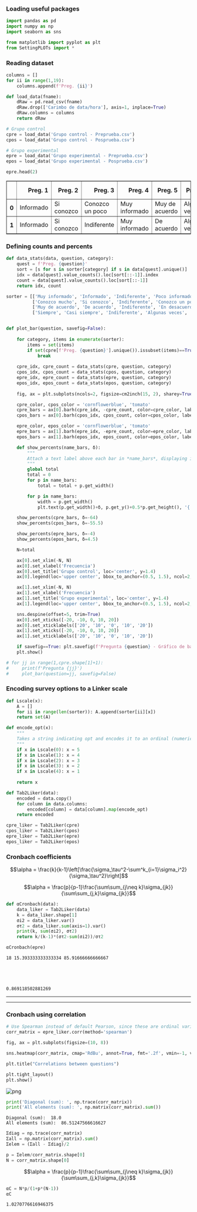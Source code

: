 ### Loading useful packages


```python
import pandas as pd
import numpy as np
import seaborn as sns

from matplotlib import pyplot as plt
from SettingPLOTs import *
```

### Reading dataset


```python
columns = []
for ii in range(1,19):
    columns.append(f'Preg. {ii}')

def load_data(fname):
    dRaw = pd.read_csv(fname)
    dRaw.drop(['Carimbo de data/hora'], axis=1, inplace=True)
    dRaw.columns = columns
    return dRaw
```


```python
# Grupo control
cpre = load_data('Grupo control - Preprueba.csv')
cpos = load_data('Grupo control - Posprueba.csv')

# Grupo experimental
epre = load_data('Grupo experimental - Preprueba.csv')
epos = load_data('Grupo experimental - Posprueba.csv')

epre.head(2)
```




<div>
<style scoped>
    .dataframe tbody tr th:only-of-type {
        vertical-align: middle;
    }

    .dataframe tbody tr th {
        vertical-align: top;
    }

    .dataframe thead th {
        text-align: right;
    }
</style>
<table border="1" class="dataframe">
  <thead>
    <tr style="text-align: right;">
      <th></th>
      <th>Preg. 1</th>
      <th>Preg. 2</th>
      <th>Preg. 3</th>
      <th>Preg. 4</th>
      <th>Preg. 5</th>
      <th>Preg. 6</th>
      <th>Preg. 7</th>
      <th>Preg. 8</th>
      <th>Preg. 9</th>
      <th>Preg. 10</th>
      <th>Preg. 11</th>
      <th>Preg. 12</th>
      <th>Preg. 13</th>
      <th>Preg. 14</th>
      <th>Preg. 15</th>
      <th>Preg. 16</th>
      <th>Preg. 17</th>
      <th>Preg. 18</th>
    </tr>
  </thead>
  <tbody>
    <tr>
      <th>0</th>
      <td>Informado</td>
      <td>Si conozco</td>
      <td>Conozco un poco</td>
      <td>Muy informado</td>
      <td>Muy de acuerdo</td>
      <td>Algunas veces</td>
      <td>Algunas veces</td>
      <td>Indiferente</td>
      <td>Casi siempre</td>
      <td>Muy de acuerdo</td>
      <td>Nunca</td>
      <td>Muy de acuerdo</td>
      <td>Algunas veces</td>
      <td>Casi siempre</td>
      <td>Nunca</td>
      <td>Algunas veces</td>
      <td>Algunas veces</td>
      <td>Casi siempre</td>
    </tr>
    <tr>
      <th>1</th>
      <td>Informado</td>
      <td>Si conozco</td>
      <td>Indiferente</td>
      <td>Muy informado</td>
      <td>De acuerdo</td>
      <td>Algunas veces</td>
      <td>Algunas veces</td>
      <td>Algunas veces</td>
      <td>Indiferente</td>
      <td>Muy de acuerdo</td>
      <td>Nunca</td>
      <td>De acuerdo</td>
      <td>Indiferente</td>
      <td>Casi siempre</td>
      <td>Algunas veces</td>
      <td>Indiferente</td>
      <td>Casi siempre</td>
      <td>Casi siempre</td>
    </tr>
  </tbody>
</table>
</div>



### Defining counts and percents


```python
def data_stats(data, question, category):
    quest = f'Preg. {question}'
    sort = [s for s in sorter[category] if s in data[quest].unique()]
    idx = data[quest].value_counts().loc[sort[::-1]].index
    count = data[quest].value_counts().loc[sort[::-1]]
    return idx, count
```


```python
sorter = [['Muy informado', 'Informado', 'Indiferente', 'Poco informado', 'Nada informado'],
          ['Conozco mucho', 'Si conozco', 'Indiferente', 'Conozco un poco', 'No conozco nada'],
          ['Muy de acuerdo', 'De acuerdo', 'Indiferente', 'En desacuerdo', 'Muy en desacuerdo'],
          ['Siempre', 'Casi siempre', 'Indiferente', 'Algunas veces', 'Nunca']]


def plot_bar(question, savefig=False):
    
    for category, items in enumerate(sorter):
        items = set(items)
        if set(cpre[f'Preg. {question}'].unique()).issubset(items)==True:
            break
    
    cpre_idx, cpre_count = data_stats(cpre, question, category)
    cpos_idx, cpos_count = data_stats(cpos, question, category)
    epre_idx, epre_count = data_stats(epre, question, category)
    epos_idx, epos_count = data_stats(epos, question, category)
    
    fig, ax = plt.subplots(ncols=2, figsize=cm2inch(15, 2), sharey=True)

    cpre_color, cpos_color = 'cornflowerblue', 'tomato'
    cpre_bars = ax[0].barh(cpre_idx, -cpre_count, color=cpre_color, label='Preprueba')
    cpos_bars = ax[0].barh(cpos_idx, cpos_count, color=cpos_color, label='Posprueba')

    epre_color, epos_color = 'cornflowerblue', 'tomato'
    epre_bars = ax[1].barh(epre_idx, -epre_count, color=epre_color, label='Preprueba')
    epos_bars = ax[1].barh(epos_idx, epos_count, color=epos_color, label='Posprueba')

    def show_percents(name_bars, δ):
        """
        Attach a text label above each bar in *name_bars*, displaying its percent.
        """
        global total
        total = 0
        for p in name_bars:
            total = total + p.get_width()

        for p in name_bars:
            width = p.get_width()
            plt.text(p.get_width()+δ, p.get_y()+0.5*p.get_height(), '{:.1f} %'.format(round((p.get_width()/total)*100, 2)), ha='center', va='center', fontsize=7)

    show_percents(cpre_bars, δ=-64)
    show_percents(cpos_bars, δ=-55.5)

    show_percents(epre_bars, δ=-4)
    show_percents(epos_bars, δ=4.5)

    N=total

    ax[0].set_xlim(-N, N)
    ax[0].set_xlabel('Frecuencia')
    ax[0].set_title('Grupo control', loc='center', y=1.4)
    ax[0].legend(loc='upper center', bbox_to_anchor=(0.5, 1.5), ncol=2, frameon=False)

    ax[1].set_xlim(-N, N)
    ax[1].set_xlabel('Frecuencia')
    ax[1].set_title('Grupo experimental', loc='center', y=1.4)
    ax[1].legend(loc='upper center', bbox_to_anchor=(0.5, 1.5), ncol=2, frameon=False)

    sns.despine(offset=5, trim=True)
    ax[0].set_xticks([-20, -10, 0, 10, 20])
    ax[0].set_xticklabels(['20', '10', '0', '10', '20'])
    ax[1].set_xticks([-20, -10, 0, 10, 20])
    ax[1].set_xticklabels(['20', '10', '0', '10', '20'])

    if savefig==True: plt.savefig(f'Pregunta {question} - Gráfico de barras.svg')
    plt.show()
```


```python
# for jj in range(1,cpre.shape[1]+1):
#     print(f'Pregunta {jj}')
#     plot_bar(question=jj, savefig=False)
```

### Encoding survey options to a Linker scale


```python
def Lscale(x):
    A = []
    for ii in range(len(sorter)): A.append(sorter[ii][x])
    return set(A)

def encode_opt(x):
    """
    Takes a string indicating opt and encodes it to an ordinal (numerical) variable.
    """
    if x in Lscale(0): x = 5
    if x in Lscale(1): x = 4
    if x in Lscale(2): x = 3
    if x in Lscale(3): x = 2
    if x in Lscale(4): x = 1
    
    return x

def Tab2Liker(data):
    encoded = data.copy()
    for column in data.columns:
        encoded[column] = data[column].map(encode_opt)
    return encoded
```


```python
cpre_liker = Tab2Liker(cpre)
cpos_liker = Tab2Liker(cpos)
epre_liker = Tab2Liker(epre)
epos_liker = Tab2Liker(epos)
```

### Cronbach coefficients

$$\alpha = \frac{k}{k-1}\left[\frac{\sigma_\tau^2-\sum^k_{i=1}\sigma_i^2}{\sigma_\tau^2}\right]$$

$$\alpha = \frac{p}{p-1}\frac{\sum\sum_{j\neq k}\sigma_{jk}}{\sum\sum_{j,k}\sigma_{jk}}$$


```python
def αCronbach(data):
    data_liker = Tab2Liker(data)
    k = data_liker.shape[1]
    σi2 = data_liker.var()
    στ2 = data_liker.sum(axis=1).var()
    print(k, sum(σi2), στ2)
    return k/(k-1)*(στ2-sum(σi2))/στ2
```


```python
αCronbach(epre)
```

    18 15.393333333333334 85.91666666666667





    0.869118502881269



---
---
### Cronbach using correlation


```python
# Use Spearman instead of default Pearson, since these are ordinal variables!
corr_matrix = epre_liker.corr(method='spearman')

fig, ax = plt.subplots(figsize=(10, 8))

sns.heatmap(corr_matrix, cmap='RdBu', annot=True, fmt='.2f', vmin=-1, vmax=1)

plt.title("Correlations between questions")

plt.tight_layout()
plt.show()
```


    
![png](output_16_0.png)
    



```python
print('Diagonal (sum): ', np.trace(corr_matrix))
print('All elements (sum): ', np.matrix(corr_matrix).sum())
```

    Diagonal (sum):  18.0
    All elements (sum):  86.51247566616627



```python
Σdiag = np.trace(corr_matrix)
Σall = np.matrix(corr_matrix).sum()
Σelem = (Σall - Σdiag)/2
```


```python
p = Σelem/corr_matrix.shape[0]
N = corr_matrix.shape[0]
```

$$\alpha = \frac{p}{p-1}\frac{\sum\sum_{j\neq k}\sigma_{jk}}{\sum\sum_{j,k}\sigma_{jk}}$$


```python
αC = N*p/(1+p*(N-1))
αC
```




    1.0270776616946375


